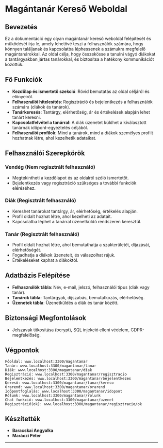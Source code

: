 # Magántanár Kereső Weboldal

## Bevezetés
Ez a dokumentáció egy olyan magántanár kereső weboldal felépítését és működését írja le, amely lehetővé teszi a felhasználók számára, hogy könnyen találjanak és kapcsolatba léphessenek a számukra megfelelő magántanárokkal. Az oldal célja, hogy összekösse a tanulni vágyó diákokat a tantárgyakban jártas tanárokkal, és biztosítsa a hatékony kommunikációt közöttük.

## Fő Funkciók
- **Kezdőlap és ismertető szekció**: Rövid bemutatás az oldal céljáról és előnyeiről.
- **Felhasználói hitelesítés**: Regisztráció és bejelentkezés a felhasználók számára (diákok és tanárok).
- **Tanárkeresés**: Tantárgy, elérhetőség, ár és értékelések alapján lehet tanárt keresni.
- **Kapcsolatfelvétel a tanárral**: A diák üzenetet küldhet a kiválasztott tanárnak időpont-egyeztetés céljából.
- **Felhasználói profilok**: Mind a tanárok, mind a diákok személyes profilt hozhatnak létre, ahol kezelhetik adataikat.

## Felhasználói Szerepkörök
### Vendég (Nem regisztrált felhasználó)
- Megtekintheti a kezdőlapot és az oldalról szóló ismertetőt.
- Bejelentkezés vagy regisztráció szükséges a további funkciók eléréséhez.

### Diák (Regisztrált felhasználó)
- Kereshet tanárokat tantárgy, ár, elérhetőség, értékelés alapján.
- Profil oldalt hozhat létre, ahol kezelheti az adatait.
- Kapcsolatba léphet a tanárral üzenetküldő rendszeren keresztül.

### Tanár (Regisztrált felhasználó)
- Profil oldalt hozhat létre, ahol bemutathatja a szakterületét, díjazását, elérhetőségét.
- Fogadhatja a diákok üzeneteit, és válaszolhat rájuk.
- Értékeléseket kaphat a diákoktól.

## Adatbázis Felépítése
- **Felhasználók tábla**: Név, e-mail, jelszó, felhasználói típus (diák vagy tanár).
- **Tanárok tábla**: Tantárgyak, díjszabás, bemutatkozás, elérhetőség.
- **Üzenetek tábla**: Üzenetküldés a diák és tanár között.

## Biztonsági Megfontolások
- Jelszavak titkosítása (bcrypt), SQL injekció elleni védelem, GDPR-megfelelőség.

## Végpontok
```plaintext
Főoldal: www.localhost:3300/magantanar
Tanár: www.localhost:3300/magantanar/tanar
Diák: www.localhost:3300/magantanar/diak
Regisztráció: www.localhost:3300/magantanar/regisztracio
Bejelentkezés: www.localhost:3300/magantanar/bejelentkezes
Kereső: www.localhost:3300/magantanar/tanar/kereso
Órarend: www.localhost:3300/magantanar/orarend
Időpontfoglalás: www.localhost:3300/magantanar/idopont
Rólunk: www.localhost:3300/magantanar/rolunk
Chat funkció: www.localhost:3300/magantanar/uzenet
Regisztráció(ok): www.localhost:3300/magantanar/regisztracio/ok
```

## Készítették
- **Baracskai Angyalka**
- **Maráczi Péter**

---